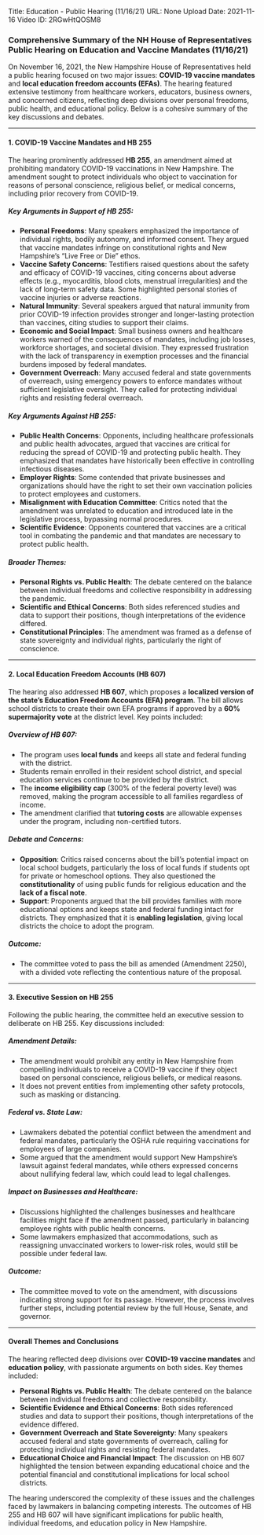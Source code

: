 Title: Education - Public Hearing (11/16/21)
URL: None
Upload Date: 2021-11-16
Video ID: 2RGwHtQOSM8

### Comprehensive Summary of the NH House of Representatives Public Hearing on Education and Vaccine Mandates (11/16/21)

On November 16, 2021, the New Hampshire House of Representatives held a public hearing focused on two major issues: **COVID-19 vaccine mandates** and **local education freedom accounts (EFAs)**. The hearing featured extensive testimony from healthcare workers, educators, business owners, and concerned citizens, reflecting deep divisions over personal freedoms, public health, and educational policy. Below is a cohesive summary of the key discussions and debates.

---

#### **1. COVID-19 Vaccine Mandates and HB 255**
The hearing prominently addressed **HB 255**, an amendment aimed at prohibiting mandatory COVID-19 vaccinations in New Hampshire. The amendment sought to protect individuals who object to vaccination for reasons of personal conscience, religious belief, or medical concerns, including prior recovery from COVID-19.

##### **Key Arguments in Support of HB 255**:
- **Personal Freedoms**: Many speakers emphasized the importance of individual rights, bodily autonomy, and informed consent. They argued that vaccine mandates infringe on constitutional rights and New Hampshire’s “Live Free or Die” ethos.
- **Vaccine Safety Concerns**: Testifiers raised questions about the safety and efficacy of COVID-19 vaccines, citing concerns about adverse effects (e.g., myocarditis, blood clots, menstrual irregularities) and the lack of long-term safety data. Some highlighted personal stories of vaccine injuries or adverse reactions.
- **Natural Immunity**: Several speakers argued that natural immunity from prior COVID-19 infection provides stronger and longer-lasting protection than vaccines, citing studies to support their claims.
- **Economic and Social Impact**: Small business owners and healthcare workers warned of the consequences of mandates, including job losses, workforce shortages, and societal division. They expressed frustration with the lack of transparency in exemption processes and the financial burdens imposed by federal mandates.
- **Government Overreach**: Many accused federal and state governments of overreach, using emergency powers to enforce mandates without sufficient legislative oversight. They called for protecting individual rights and resisting federal overreach.

##### **Key Arguments Against HB 255**:
- **Public Health Concerns**: Opponents, including healthcare professionals and public health advocates, argued that vaccines are critical for reducing the spread of COVID-19 and protecting public health. They emphasized that mandates have historically been effective in controlling infectious diseases.
- **Employer Rights**: Some contended that private businesses and organizations should have the right to set their own vaccination policies to protect employees and customers.
- **Misalignment with Education Committee**: Critics noted that the amendment was unrelated to education and introduced late in the legislative process, bypassing normal procedures.
- **Scientific Evidence**: Opponents countered that vaccines are a critical tool in combating the pandemic and that mandates are necessary to protect public health.

##### **Broader Themes**:
- **Personal Rights vs. Public Health**: The debate centered on the balance between individual freedoms and collective responsibility in addressing the pandemic.
- **Scientific and Ethical Concerns**: Both sides referenced studies and data to support their positions, though interpretations of the evidence differed.
- **Constitutional Principles**: The amendment was framed as a defense of state sovereignty and individual rights, particularly the right of conscience.

---

#### **2. Local Education Freedom Accounts (HB 607)**
The hearing also addressed **HB 607**, which proposes a **localized version of the state’s Education Freedom Accounts (EFA) program**. The bill allows school districts to create their own EFA programs if approved by a **60% supermajority vote** at the district level. Key points included:

##### **Overview of HB 607**:
- The program uses **local funds** and keeps all state and federal funding with the district.
- Students remain enrolled in their resident school district, and special education services continue to be provided by the district.
- The **income eligibility cap** (300% of the federal poverty level) was removed, making the program accessible to all families regardless of income.
- The amendment clarified that **tutoring costs** are allowable expenses under the program, including non-certified tutors.

##### **Debate and Concerns**:
- **Opposition**: Critics raised concerns about the bill’s potential impact on local school budgets, particularly the loss of local funds if students opt for private or homeschool options. They also questioned the **constitutionality** of using public funds for religious education and the **lack of a fiscal note**.
- **Support**: Proponents argued that the bill provides families with more educational options and keeps state and federal funding intact for districts. They emphasized that it is **enabling legislation**, giving local districts the choice to adopt the program.

##### **Outcome**:
- The committee voted to pass the bill as amended (Amendment 2250), with a divided vote reflecting the contentious nature of the proposal.

---

#### **3. Executive Session on HB 255**
Following the public hearing, the committee held an executive session to deliberate on HB 255. Key discussions included:

##### **Amendment Details**:
- The amendment would prohibit any entity in New Hampshire from compelling individuals to receive a COVID-19 vaccine if they object based on personal conscience, religious beliefs, or medical reasons.
- It does not prevent entities from implementing other safety protocols, such as masking or distancing.

##### **Federal vs. State Law**:
- Lawmakers debated the potential conflict between the amendment and federal mandates, particularly the OSHA rule requiring vaccinations for employees of large companies.
- Some argued that the amendment would support New Hampshire’s lawsuit against federal mandates, while others expressed concerns about nullifying federal law, which could lead to legal challenges.

##### **Impact on Businesses and Healthcare**:
- Discussions highlighted the challenges businesses and healthcare facilities might face if the amendment passed, particularly in balancing employee rights with public health concerns.
- Some lawmakers emphasized that accommodations, such as reassigning unvaccinated workers to lower-risk roles, would still be possible under federal law.

##### **Outcome**:
- The committee moved to vote on the amendment, with discussions indicating strong support for its passage. However, the process involves further steps, including potential review by the full House, Senate, and governor.

---

#### **Overall Themes and Conclusions**
The hearing reflected deep divisions over **COVID-19 vaccine mandates** and **education policy**, with passionate arguments on both sides. Key themes included:
- **Personal Rights vs. Public Health**: The debate centered on the balance between individual freedoms and collective responsibility.
- **Scientific Evidence and Ethical Concerns**: Both sides referenced studies and data to support their positions, though interpretations of the evidence differed.
- **Government Overreach and State Sovereignty**: Many speakers accused federal and state governments of overreach, calling for protecting individual rights and resisting federal mandates.
- **Educational Choice and Financial Impact**: The discussion on HB 607 highlighted the tension between expanding educational choice and the potential financial and constitutional implications for local school districts.

The hearing underscored the complexity of these issues and the challenges faced by lawmakers in balancing competing interests. The outcomes of HB 255 and HB 607 will have significant implications for public health, individual freedoms, and education policy in New Hampshire.